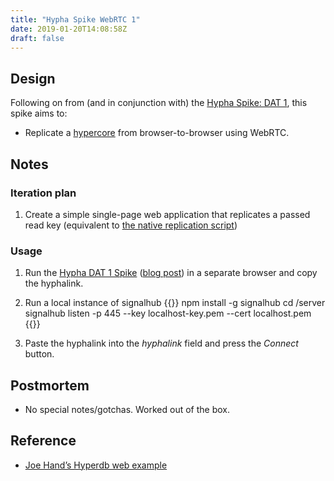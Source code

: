 ```yaml
---
title: "Hypha Spike WebRTC 1"
date: 2019-01-20T14:08:58Z
draft: false
---
```


## Design

Following on from (and in conjunction with) the [Hypha Spike: DAT 1](../../15/hypha-spike-dat-1), this spike aims to:

  * Replicate a [hypercore](https://github.com/mafintosh/hypercore) from browser-to-browser using WebRTC.

## Notes

### Iteration plan

1. Create a simple single-page web application that replicates a passed read key (equivalent to [the native replication script](https://source.ind.ie/hypha/spikes/dat-1/blob/master/native/index.js))

### Usage

1. Run the [Hypha DAT 1 Spike](https://source.ind.ie/hypha/spikes/dat-1) ([blog post](../../15/hypha-spike-dat-1)) in a separate browser and copy the hyphalink.

2. Run a local instance of signalhub
    {{<highlight sh>}}
    npm install -g signalhub
    cd <dat-1-spike-directory>/server
    signalhub listen -p 445 --key localhost-key.pem --cert localhost.pem
{{</highlight>}}

3. Paste the hyphalink into the _hyphalink_ field and press the _Connect_ button.

## Postmortem

  * No special notes/gotchas. Worked out of the box.

## Reference

  * [Joe Hand’s Hyperdb web example](https://github.com/joehand/hyperdb-web-example/blob/master/index.js)
